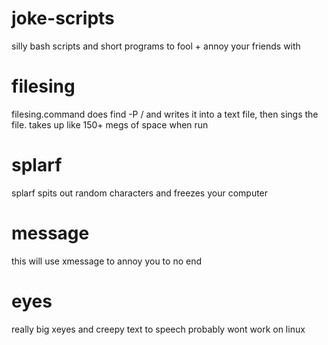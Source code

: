joke-scripts
============

silly bash scripts and short programs to fool + annoy your friends with

filesing
========
filesing.command does find -P / and writes it into a text file, then sings the file. takes up like 150+ megs of space when run

splarf
======
splarf spits out random characters and freezes your computer

message
=======
this will use xmessage to annoy you to no end

eyes
====
really big xeyes and creepy text to speech
probably wont work on linux
